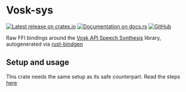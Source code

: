 # Vosk-sys

[![Latest release on crates.io](https://img.shields.io/crates/v/vosk-sys.svg)](https://crates.io/crates/vosk-sys)
[![Documentation on docs.rs](https://docs.rs/vosk-sys/badge.svg)](https://docs.rs/vosk-sys)
[![GitHub](https://img.shields.io/github/license/Bear-03/vosk-rs)](https://github.com/Bear-03/vosk-rs)

Raw FFI bindings around the [Vosk API Speech Synthesis](https://github.com/alphacep/vosk-api)
library, autogenerated via [rust-bindgen](https://github.com/rust-lang/rust-bindgen)

## Setup and usage 

This crate needs the same setup as its safe counterpart. Read the steps [here](vosk/README.md)

